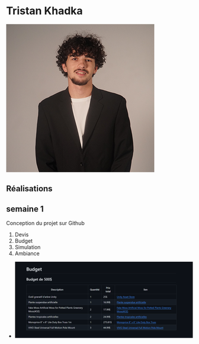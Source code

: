 # Tristan Khadka

 ![Tristan](medias/tristan.png)

 ## Réalisations

## semaine 1
Conception du projet sur Github 

1. Devis
2. Budget
3. Simulation
4. Ambiance

* ![S1 Développement du concept](Assets/Images/Realisation/Capture.PNG)
